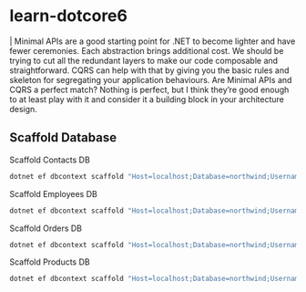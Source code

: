 # learn-dotcore6

| Minimal APIs are a good starting point for .NET to become lighter and have fewer ceremonies. Each abstraction brings additional cost. We should be trying to cut all the redundant layers to make our code composable and straightforward. CQRS can help with that by giving you the basic rules and skeleton for segregating your application behaviours. Are Minimal APIs and CQRS a perfect match? Nothing is perfect, but I think they’re good enough to at least play with it and consider it a building block in your architecture design.

## Scaffold Database

Scaffold Contacts DB

```sh
dotnet ef dbcontext scaffold "Host=localhost;Database=northwind;Username=postgres;Password=mssql1Ipw" Npgsql.EntityFrameworkCore.PostgreSQL -o Entities -t employees -t customers -c ContactDbContext
```

Scaffold Employees DB

```sh
dotnet ef dbcontext scaffold "Host=localhost;Database=northwind;Username=postgres;Password=mssql1Ipw" Npgsql.EntityFrameworkCore.PostgreSQL -o Entities -t employees -t employee_territories -t territories -t region  -c EmployeeDbContext
```

Scaffold Orders DB

```sh
dotnet ef dbcontext scaffold "Host=localhost;Database=northwind;Username=postgres;Password=mssql1Ipw" Npgsql.EntityFrameworkCore.PostgreSQL -o Entities -t orders -t order_details -t shippers -c OrdersDbContext
```

Scaffold Products DB

```sh
dotnet ef dbcontext scaffold "Host=localhost;Database=northwind;Username=postgres;Password=mssql1Ipw" Npgsql.EntityFrameworkCore.PostgreSQL -o Entities -t products -c ProductsDbContext
```